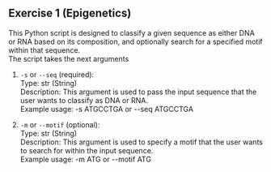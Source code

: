 ## Exercise 1 (Epigenetics)

This Python script is designed to classify a given sequence as either DNA or RNA based on its composition, and optionally search for a specified motif within that sequence.  
The script takes the next arguments  
1. `-s` or `--seq` (required):  
Type: str (String)  
Description: This argument is used to pass the input sequence that the user wants to classify as DNA or RNA.   
Example usage: -s ATGCCTGA or --seq ATGCCTGA

2. `-m` or `--motif` (optional):  
Type: str (String)  
Description: This argument is used to specify a motif that the user wants to search for within the input sequence.     
Example usage: -m ATG or --motif ATG  
